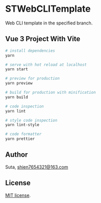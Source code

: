 # STWebCLITemplate

Web CLI template in the specified branch.

## Vue 3 Project With Vite

```bash
# install dependencies
yarn

# serve with hot reload at localhost
yarn start

# preview for production
yarn preview

# build for production with minification
yarn build

# code inspection
yarn lint

# style code inspection
yarn lint-style

# code formatter
yarn prettier
```

## Author

Suta, shien7654321@163.com

## License

[MIT]: https://opensource.org/licenses/MIT
[MIT license][MIT].
